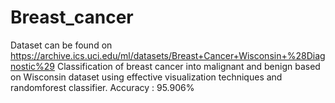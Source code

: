 # Breast_cancer
Dataset can be found on https://archive.ics.uci.edu/ml/datasets/Breast+Cancer+Wisconsin+%28Diagnostic%29
Classification of breast cancer into malignant and benign based on Wisconsin dataset using effective visualization techniques and randomforest classifier. Accuracy : 95.906%
